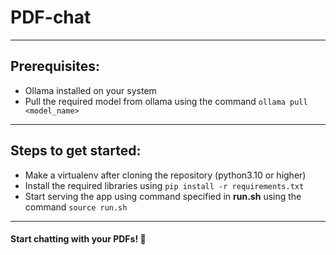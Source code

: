 # PDF-chat
---
## Prerequisites:
- Ollama installed on your system
- Pull the required model from ollama using the command `ollama pull <model_name>`
---
## Steps to get started:
- Make a virtualenv after cloning the repository (python3.10 or higher)
- Install the required libraries using `pip install -r requirements.txt`
- Start serving the app using command specified in **run.sh** using the command `source run.sh`
---
#### Start chatting with your PDFs! 🚀